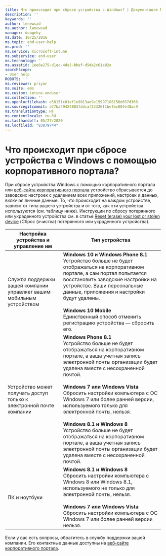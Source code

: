 ```yaml
---
title: Что происходит при сбросе устройства с Windows? | Документация Майкрософт
description: ''
keywords: ''
author: lenewsad
ms.author: lanewsad
manager: dougeby
ms.date: 10/25/2016
ms.topic: end-user-help
ms.prod: ''
ms.service: microsoft-intune
ms.subservice: end-user
ms.technology: ''
ms.assetid: 1ee6e275-d1ec-4da3-bbef-d5da2c61a02a
searchScope:
- User help
ROBOTS: ''
ms.reviewer: priyar
ms.suite: ems
ms.custom: intune-enduser
ms.collection: ''
ms.openlocfilehash: e58151c01af1e8013ae9e15997186158d037d368
ms.sourcegitcommit: a77ba49424803fddcaf23326f1befbc004e48ac9
ms.translationtype: HT
ms.contentlocale: ru-RU
ms.lasthandoff: 05/27/2020
ms.locfileid: "83879744"
---
```

# <a name="what-happens-if-you-reset-your-windows-device-using-the-company-portal"></a>Что происходит при сбросе устройства с Windows с помощью корпоративного портала?

При сбросе устройства Windows с помощью корпоративного портала или [веб-сайта корпоративного портала](reset-erase-your-device-cpwebsite.md) устройство сбрасывается до заводских настроек с удалением всех приложений, настроек и данных, включая личные данные. То, что происходит на каждом устройстве, зависит от типа вашего устройства и от того, как эти устройства используются (см. таблицу ниже). Инструкции по сбросу потерянного или украденного устройства см. в статье [Reset (erase) your lost or stolen device](reset-erase-your-device-cpwebsite.md) (Сброс (очистка) потерянного или украденного устройства).

|Настройка устройства и управление им|Тип устройства|
|---------------------------------------|---------------|
|Служба поддержки вашей компании управляет вашим мобильным устройством|**Windows 10 и Windows Phone 8.1**</br>Устройство больше не будет отображаться на корпоративном портале, а сам портал попытается восстановить заводские настройки на устройстве. Ваши персональные данные, приложения и настройки будут удалены. <br /><br />**Windows 10 Mobile**</br>Единственный способ отменить регистрацию устройства — сбросить его.|
|Устройство может получать доступ только к электронной почте компании|**Windows Phone 8.1**<br />Устройство больше не будет отображаться на корпоративном портале, а ваша учетная запись электронной почты организации будет удалена вместе с несохраненной почтой.<br /><br />**Windows 7 или Windows Vista**<br />Сбросить настройки компьютера с ОС Windows 7 или более ранней версии, используемого только для электронной почты, нельзя.<br /><br />**Windows 8.1 и Windows 8**<br />Устройство больше не будет отображаться на корпоративном портале, а ваша учетная запись электронной почты организации будет удалена вместе с несохраненной почтой.|
|ПК и ноутбуки|**Windows 8.1 и Windows 8**<br />Сбросить настройки компьютера с Windows 8 или Windows 8.1, используемого не только для электронной почты, нельзя.<br /><br />**Windows 7 или Windows Vista**<br />Сбросить настройки компьютера с ОС Windows 7 или более ранней версии нельзя.|

Если у вас есть вопросы, обратитесь в службу поддержки вашей компании. Его контактные данные доступны на [веб-сайте корпоративного портала](https://go.microsoft.com/fwlink/?linkid=2010980).
